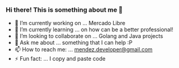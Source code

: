 ### Hi there! This is something about me 👋

- 🔭 I’m currently working on ... Mercado Libre
- 🌱 I’m currently learning ... on how can be a better professional!
- 👯 I’m looking to collaborate on ... Golang and Java projects
- 💬 Ask me about ... something that I can help :P
- 📫 How to reach me: ... mendez.developer@gmail.com
- ⚡ Fun fact: ... I copy and paste code
